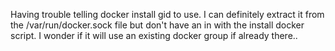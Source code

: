 Having trouble telling docker install gid to use. I can definitely
extract it from the /var/run/docker.sock file but don't have an in with
the install docker script. I wonder if it will use an existing docker
group if already there..
